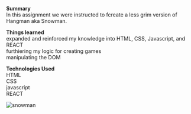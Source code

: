  <strong>Summary</strong><br/>
In this assignment we were instructed to fcreate a less grim version of Hangman aka Snowman.

<strong>Things learned</strong><br/>
expanded and reinforced my knowledge into HTML, CSS, Javascript, and REACT<br/>
furthiering my logic for creating games<br/>
manipulating the DOM<br/>

<strong>Technologies Used</strong><br/>
HTML<br/>
CSS<br/>
javascript<br/>
REACT<br/>

![snowman](https://user-images.githubusercontent.com/44300521/49702051-44b8f780-fbc2-11e8-928b-7bafec5df38a.gif)
